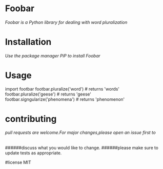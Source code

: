 # Foobar
###### Foobar is a Python library for dealing with word pluralization
# Installation
###### Use the package manager PiP to install Foobar

# Usage
import footbar
footbar.pluralize('word') # returns 'words'
footbar.pluralize('geese') # returns 'geese'
footbar.signgularize('phenomena') # returns 'phenomenon'

# contributing
###### pull requests are welcome.For major changes,please open an issue first to
######discuss what you would like to change.
######please make sure to update tests as appropriate.

#license
MIT


